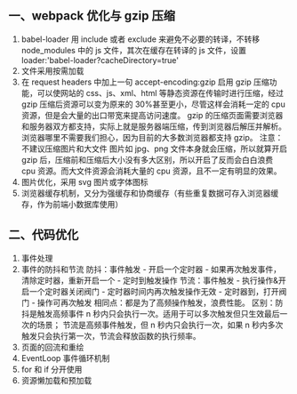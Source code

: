 ## 一、webpack 优化与 gzip 压缩

1. babel-loader 用 include 或者 exclude 来避免不必要的转译，不转移 node_modules 中的 js 文件，其次在缓存在转译的 js 文件，设置 loader:'babel-loader?cacheDirectory=true'
2. 文件采用按需加载
3. 在 request headers 中加上一句 accept-encoding:gzip
   启用 gzip 压缩功能，可以使网站的 css、js、xml、html 等静态资源在传输时进行压缩，经过 gzip 压缩后资源可以变为原来的 30%甚至更小，尽管这样会消耗一定的 cpu 资源，但是会大量的出口带宽来提高访问速度。
   gzip 的压缩页面需要浏览器和服务器双方都支持，实际上就是服务器端压缩，传到浏览器后解压并解析。浏览器哪里不需要我们担心，因为目前的大多数浏览器都支持 gzip。
   注意：不建议压缩图片和大文件
   图片如 jpg、png 文件本身就会压缩，所以就算开启 gzip 后，压缩前和压缩后大小没有多大区别，所以开启了反而会白白浪费 cpu 资源。而大文件资源会消耗大量的 cpu 资源，且不一定有明显的效果。
4. 图片优化，采用 svg 图片或字体图标
5. 浏览器缓存机制，又分为强缓存和协商缓存（有些重复数据可存入浏览器缓存，作为前端小数据库使用）

## 二、代码优化

1. 事件处理
2. 事件的防抖和节流
   防抖：事件触发 - 开启一个定时器 - 如果再次触发事件，清除定时器，重新开启一个 - 定时到触发操作
   节流：事件触发 - 执行操作&开启一个定时器关闭阀门 - 定时器时间内再次触发操作无效 - 定时器到，打开阀门 - 操作可再次触发
   相同点：都是为了高频操作触发，浪费性能。
   区别：防抖是触发高频事件 n 秒内只会执行一次。适用于可以多次触发但只生效最后一次的场景；
   节流是高频事件触发，但 n 秒内只会执行一次，如果 n 秒内多次触发只会执行第一次，节流会释放函数的执行频率。
3. 页面的回流和重绘
4. EventLoop 事件循环机制
5. for 和 if 分开使用
6. 资源懒加载和预加载
